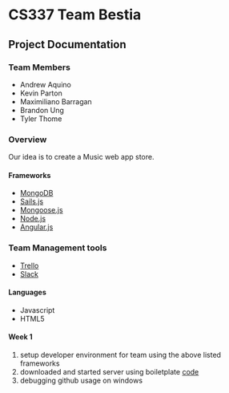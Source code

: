
# CS337 Team Bestia

## Project Documentation

### Team Members
* Andrew Aquino
* Kevin Parton
* Maximiliano Barragan
* Brandon Ung
* Tyler Thome

### Overview
Our idea is to create a Music web app store.

#### Frameworks
* [MongoDB](https://www.mongodb.org/)
* [Sails.js](http://sailsjs.org/)
* [Mongoose.js](http://mongoosejs.com/)
* [Node.js](http://nodejs.org/)
* [Angular.js](https://angularjs.org/)

### Team Management tools
* [Trello](https://trello.com/)
* [Slack](https://slack.com/)

#### Languages
* Javascript
* HTML5

#### Week 1
1. setup developer environment for team using the above listed frameworks
2. downloaded and started server using boiletplate [code](https://github.com/austinmao/sails-mongoose-boilerplate)
3. debugging github usage on windows






